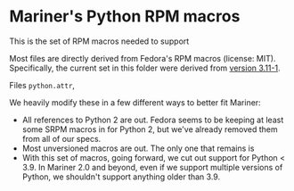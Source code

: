 # Mariner's Python RPM macros

This is the set of RPM macros needed to support 

Most files are directly derived from Fedora's RPM macros (license: MIT).
Specifically, the current set in this folder were derived from [version 3.11-1](https://src.fedoraproject.org/rpms/python-rpm-macros/c/b8b5cb92da8974aad9bd231f16b8eb31db7ab14c).

Files `python.attr`, 

We heavily modify these in a few different ways to better fit Mariner:
- All references to Python 2 are out. Fedora seems to be keeping at least some SRPM macros in for Python 2, but we've already removed them from all of our specs.
- Most unversioned macros are out. The only one that remains is 
- With this set of macros, going forward, we cut out support for Python < 3.9. In Mariner 2.0 and beyond, even if we support multiple versions of Python, we shouldn't support anything older than 3.9.
